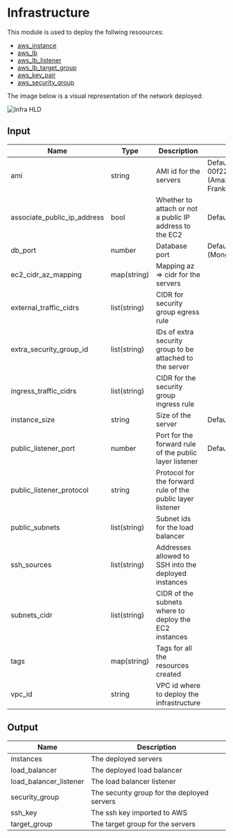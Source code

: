 # Infrastructure

This module is used to deploy the follwing resoources:
- [aws_instance](https://registry.terraform.io/providers/hashicorp/aws/latest/docs/resources/instance)
- [aws_lb](https://registry.terraform.io/providers/hashicorp/aws/latest/docs/resources/lb)
- [aws_lb_listener](https://registry.terraform.io/providers/hashicorp/aws/latest/docs/resources/lb_listener)
- [aws_lb_target_group](https://registry.terraform.io/providers/hashicorp/aws/latest/docs/resources/lb_target_group)
- [aws_key_pair](https://registry.terraform.io/providers/hashicorp/aws/latest/docs/resources/key_pair)
- [aws_security_group](https://registry.terraform.io/providers/hashicorp/aws/latest/docs/resources/security_group)

The image below is a visual representation of the network deployed:

![Infra HLD](./img/infra.jpg)

## Input
| Name | Type | Description | Notes |
|------|------|-------------|-------|
| ami | string | AMI id for the servers | Default is ami-00f22f6155d6d92c5 (Amazon linux 2 on Frankfurt) |
| associate_public_ip_address | bool | Whether to attach or not a public IP address to the EC2 | Default is true |
| db_port | number | Database port | Default is 27017 (Mongo DB) |
| ec2_cidr_az_mapping | map(string) | Mapping az => cidr for the servers | |
| external_traffic_cidrs | list(string) | CIDR for security group egress rule | |
| extra_security_group_id | list(string) | IDs of extra security group to be attached to the server | |
| ingress_traffic_cidrs | list(string) | CIDR for the security group ingress rule | |
| instance_size | string | Size of the server | Default is t2.micro | |
| public_listener_port | number | Port for the forward rule of the public layer listener | Default is 80 |
| public_listener_protocol | string | Protocol for the forward rule of the public layer listener | |
| public_subnets | list(string) | Subnet ids for the load balancer | |
| ssh_sources | list(string) | Addresses allowed to SSH into the deployed instances | |
| subnets_cidr | list(string) | CIDR of the subnets where to deploy the EC2 instances | |
| tags | map(string) | Tags for all the resources created | | 
| vpc_id | string | VPC id where to deploy the infrastructure | |


## Output
| Name | Description |
|------|-------------|
| instances | The deployed servers |
| load_balancer | The deployed load balancer |
| load_balancer_listener | The load balancer listener |
| security_group | The security group for the deployed servers |
| ssh_key | The ssh key imported to AWS |
| target_group | The target group for the servers |